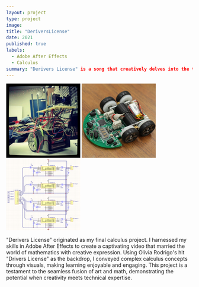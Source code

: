 ```yaml
---
layout: project
type: project
image: 
title: "DeriversLicense"
date: 2021
published: true
labels:
  - Adobe After Effects
  - Calculus
summary: "Derivers License" is a song that creatively delves into the topic of calculus derivatives. It was composed and directed by me, Shedrick Ulibas, and cleverly uses the melody of Olivia Rodrigo's hit song "Drivers License" to explore mathematical concepts, making it a unique and educational adaptation."
---
```


<div class="text-center p-4">
  <img width="200px" src="../img/micromouse/micromouse-robot.png" class="img-thumbnail" >
  <img width="200px" src="../img/micromouse/micromouse-robot-2.jpg" class="img-thumbnail" >
  <img width="200px" src="../img/micromouse/micromouse-circuit.png" class="img-thumbnail" >
</div>

"Derivers License" originated as my final calculus project. I harnessed my skills in Adobe After Effects to create a captivating video that married the world of mathematics with creative expression. Using Olivia Rodrigo's hit "Drivers License" as the backdrop, I conveyed complex calculus concepts through visuals, making learning enjoyable and engaging. This project is a testament to the seamless fusion of art and math, demonstrating the potential when creativity meets technical expertise.
